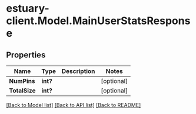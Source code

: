 # estuary-client.Model.MainUserStatsResponse
## Properties

Name | Type | Description | Notes
------------ | ------------- | ------------- | -------------
**NumPins** | **int?** |  | [optional] 
**TotalSize** | **int?** |  | [optional] 

[[Back to Model list]](../README.md#documentation-for-models) [[Back to API list]](../README.md#documentation-for-api-endpoints) [[Back to README]](../README.md)

